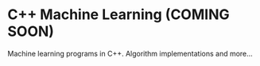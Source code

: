 # C++ Machine Learning (COMING SOON)
Machine learning programs in C++. Algorithm implementations and more...    
